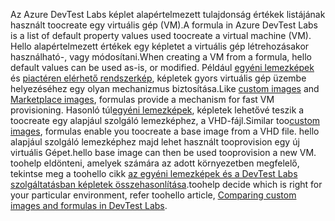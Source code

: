 <span data-ttu-id="46907-101">Az Azure DevTest Labs képlet alapértelmezett tulajdonság értékek listájának használt toocreate egy virtuális gép (VM).</span><span class="sxs-lookup"><span data-stu-id="46907-101">A formula in Azure DevTest Labs is a list of default property values used toocreate a virtual machine (VM).</span></span> <span data-ttu-id="46907-102">Hello alapértelmezett értékek egy képletet a virtuális gép létrehozásakor használható-, vagy módosítani.</span><span class="sxs-lookup"><span data-stu-id="46907-102">When creating a VM from a formula, hello default values can be used as-is, or modified.</span></span> <span data-ttu-id="46907-103">Például [egyéni lemezképek](../articles/devtest-lab/devtest-lab-create-template.md) és [piactéren elérhető rendszerkép](../articles/devtest-lab/devtest-lab-configure-marketplace-images.md), képletek gyors virtuális gép üzembe helyezéséhez egy olyan mechanizmus biztosítása.</span><span class="sxs-lookup"><span data-stu-id="46907-103">Like [custom images](../articles/devtest-lab/devtest-lab-create-template.md) and [Marketplace images](../articles/devtest-lab/devtest-lab-configure-marketplace-images.md), formulas provide a mechanism for fast VM provisioning.</span></span> <span data-ttu-id="46907-104">Hasonló túl[egyéni lemezképek](../articles/devtest-lab/devtest-lab-create-template.md), képletek lehetővé teszik a toocreate egy alapjául szolgáló lemezképhez, a VHD-fájl.</span><span class="sxs-lookup"><span data-stu-id="46907-104">Similar too[custom images](../articles/devtest-lab/devtest-lab-create-template.md), formulas enable you toocreate a base image from a VHD file.</span></span> <span data-ttu-id="46907-105">hello alapjául szolgáló lemezképhez majd lehet használt tooprovision egy új virtuális Gépet.</span><span class="sxs-lookup"><span data-stu-id="46907-105">hello base image can then be used tooprovision a new VM.</span></span> <span data-ttu-id="46907-106">toohelp eldönteni, amelyek számára az adott környezetben megfelelő, tekintse meg a toohello cikk [az egyéni lemezképek és a DevTest Labs szolgáltatásban képletek összehasonlítása](../articles/devtest-lab/devtest-lab-comparing-vm-base-image-types.md).</span><span class="sxs-lookup"><span data-stu-id="46907-106">toohelp decide which is right for your particular environment, refer toohello article, [Comparing custom images and formulas in DevTest Labs](../articles/devtest-lab/devtest-lab-comparing-vm-base-image-types.md).</span></span>
